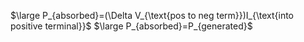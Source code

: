 $\large P_{absorbed}=(\Delta V_{\text{pos to neg term}})I_{\text{into positive terminal}}$
$\large P_{absorbed}=P_{generated}$

